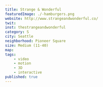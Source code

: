 ```yaml
---
title: Strange & Wonderful
featuredImage: ./-hamburgers.png
website: http://www.strangeandwonderful.co/
twit: 
inst: thestrangeandwonderful
category: S
city: Seattle
neighborhood: Pioneer Square
size: Medium (11-40)
map: 
tags:
    - video
    - motion
    - 3D
    - interactive
published: true
---
```



